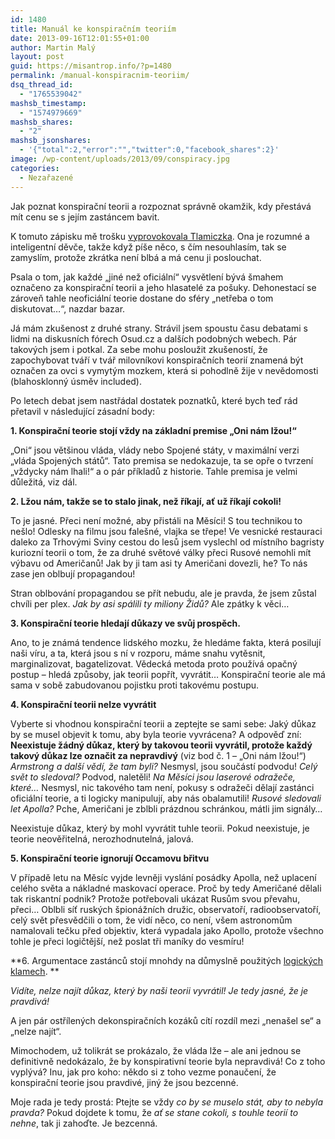 ```yaml
---
id: 1480
title: Manuál ke konspiračním teoriím
date: 2013-09-16T12:01:55+01:00
author: Martin Malý
layout: post
guid: https://misantrop.info/?p=1480
permalink: /manual-konspiracnim-teoriim/
dsq_thread_id:
  - "1765539042"
mashsb_timestamp:
  - "1574979669"
mashsb_shares:
  - "2"
mashsb_jsonshares:
  - '{"total":2,"error":"","twitter":0,"facebook_shares":2}'
image: /wp-content/uploads/2013/09/conspiracy.jpg
categories:
  - Nezařazené
---
```

Jak poznat konspirační teorii a rozpoznat správně okamžik, kdy přestává mít cenu se s jejím zastáncem bavit.

<!--more-->

K tomuto zápisku mě trošku [vyprovokovala Tlamiczka](https://www.tlamiczka.com/2013/09/pche-tihleti-konspiratori.html). Ona je rozumné a inteligentní děvče, takže když píše něco, s čím nesouhlasím, tak se zamyslím, protože zkrátka není blbá a má cenu ji poslouchat.

Psala o tom, jak každé &#8222;jiné než oficiální&#8220; vysvětlení bývá šmahem označeno za konspirační teorii a jeho hlasatelé za pošuky. Dehonestací se zároveň tahle neoficiální teorie dostane do sféry &#8222;netřeba o tom diskutovat&#8230;&#8220;, nazdar bazar.

Já mám zkušenost z druhé strany. Strávil jsem spoustu času debatami s lidmi na diskusních fórech Osud.cz a dalších podobných webech. Pár takových jsem i potkal. Za sebe mohu posloužit zkušeností, že zapochybovat tváří v tvář milovníkovi konspiračních teorií znamená být označen za ovci s vymytým mozkem, která si pohodlně žije v nevědomosti (blahosklonný úsměv included).

Po letech debat jsem nastřádal dostatek poznatků, které bych teď rád přetavil v následující zásadní body:

**1. Konspirační teorie stojí vždy na základní premise &#8222;Oni nám lžou!&#8220;**

&#8222;Oni&#8220; jsou většinou vláda, vlády nebo Spojené státy, v maximální verzi &#8222;vláda Spojených států&#8220;. Tato premisa se nedokazuje, ta se opře o tvrzení &#8222;vždycky nám lhali!&#8220; a o pár příkladů z historie. Tahle premisa je velmi důležitá, viz dál.

**2. Lžou nám, takže se to stalo jinak, než říkají, ať už říkají cokoli!**

To je jasné. Přeci není možné, aby přistáli na Měsíci! S tou technikou to nešlo! Odlesky na filmu jsou falešné, vlajka se třepe! Ve vesnické restauraci daleko za Trhovými Sviny cestou do lesů jsem vyslechl od místního bagristy kuriozní teorii o tom, že za druhé světové války přeci Rusové nemohli mít výbavu od Američanů! Jak by ji tam asi ty Američani dovezli, he? To nás zase jen oblbují propagandou!

Stran oblbování propagandou se přít nebudu, ale je pravda, že jsem zůstal chvíli per plex. _Jak by asi spálili ty miliony Židů?_ Ale zpátky k věci&#8230;

**3. Konspirační teorie hledají důkazy ve svůj prospěch.**

Ano, to je známá tendence lidského mozku, že hledáme fakta, která posilují naši víru, a ta, která jsou s ní v rozporu, máme snahu vytěsnit, marginalizovat, bagatelizovat. Vědecká metoda proto používá opačný postup &#8211; hledá způsoby, jak teorii popřít, vyvrátit&#8230; Konspirační teorie ale má sama v sobě zabudovanou pojistku proti takovému postupu.

**4. Konspirační teorii nelze vyvrátit**

Vyberte si vhodnou konspirační teorii a zeptejte se sami sebe: Jaký důkaz by se musel objevit k tomu, aby byla teorie vyvrácena? A odpověď zní: **Neexistuje žádný důkaz, který by takovou teorii vyvrátil, protože každý takový důkaz lze označit za nepravdivý** (viz bod č. 1 &#8211; &#8222;Oni nám lžou!&#8220;) _Armstrong a další vědí, že tam byli?_ Nesmysl, jsou součástí podvodu! _Celý svět to sledoval?_ Podvod, naletěli! _Na Měsíci jsou laserové odražeče, které&#8230;_ Nesmysl, nic takového tam není, pokusy s odražeči dělají zastánci oficiální teorie, a ti logicky manipulují, aby nás obalamutili! _Rusové sledovali let Apolla?_ Pche, Američani je zblbli prázdnou schránkou, mátli jim signály&#8230;

Neexistuje důkaz, který by mohl vyvrátit tuhle teorii. Pokud neexistuje, je teorie neověřitelná, nerozhodnutelná, jalová.

**5. Konspirační teorie ignorují Occamovu břitvu**

V případě letu na Měsíc vyjde levněji vyslání posádky Apolla, než uplacení celého světa a nákladné maskovací operace. Proč by tedy Američané dělali tak riskantní podnik? Protože potřebovali ukázat Rusům svou převahu, přeci&#8230; Oblbli síť ruských špionážních družic, observatoří, radioobservatoří, celý svět přesvědčili o tom, že vidí něco, co není, všem astronomům namalovali tečku před objektiv, která vypadala jako Apollo, protože všechno tohle je přeci logičtější, než poslat tři maníky do vesmíru!

**6. Argumentace zastánců stojí mnohdy na důmyslně použitých [logických klamech](https://misantrop.info/trvale-udrzitelna-krava/). **

_Vidíte, nelze najít důkaz, který by naši teorii vyvrátil! Je tedy jasné, že je pravdivá!_

A jen pár ostřílených dekonspiračních kozáků cítí rozdíl mezi &#8222;nenašel se&#8220; a &#8222;nelze najít&#8220;.

Mimochodem, už tolikrát se prokázalo, že vláda lže &#8211; ale ani jednou se definitivně nedokázalo, že by konspirativní teorie byla nepravdivá! Co z toho vyplývá? Inu, jak pro koho: někdo si z toho vezme ponaučení, že konspirační teorie jsou pravdivé, jiný že jsou bezcenné.

Moje rada je tedy prostá: Ptejte se vždy _co by se muselo stát, aby to nebyla pravda?_ Pokud dojdete k tomu, že _ať se stane cokoli, s touhle teorií to nehne_, tak ji zahoďte. Je bezcenná.